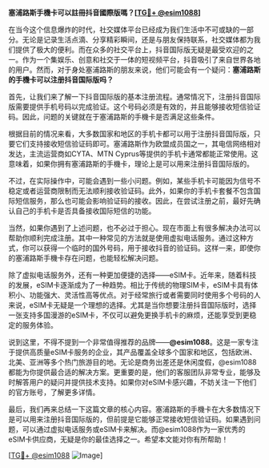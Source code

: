 **塞浦路斯手機卡可以註冊抖音國際版嗎？[[TG💪+ @esim1088](https://t.me/s/esim1088)]**

在当今这个信息爆炸的时代，社交媒体平台已经成为我们生活中不可或缺的一部分。无论是记录生活点滴、分享精彩瞬间，还是与朋友保持联系，社交媒体都为我们提供了极大的便利。而在众多的社交平台上，抖音国际版无疑是最受欢迎的之一。作为一个集娱乐、创意和社交于一体的短视频平台，抖音吸引了来自世界各地的用户。然而，对于身处塞浦路斯的朋友来说，他们可能会有一个疑问：**塞浦路斯的手機卡可以注册抖音国际版吗？**

首先，让我们来了解一下抖音国际版的基本注册流程。通常情况下，注册抖音国际版需要提供手机号码以完成验证。这个号码必须是有效的，并且能够接收短信验证码。因此，问题的关键就在于塞浦路斯的手機卡是否满足这些条件。

根据目前的情况来看，大多数国家和地区的手机卡都可以用于注册抖音国际版，只要它们支持接收短信验证码即可。塞浦路斯作为欧盟成员国之一，其电信网络相对发达，主流运营商如CYTA、MTN Cyprus等提供的手机卡通常都能正常使用。这意味着，如果你拥有塞浦路斯的手機卡，理论上是可以用来注册抖音国际版的。

不过，在实际操作中，可能会遇到一些小问题。例如，某些手机卡可能因为信号不稳定或者运营商限制而无法顺利接收验证码。此外，如果你的手机卡套餐不包含国际短信服务，那么也可能会影响验证码的接收。因此，在尝试注册之前，最好先确认自己的手机卡是否具备接收国际短信的功能。

当然，如果你遇到了上述问题，也不必过于担心。现在市面上有很多解决办法可以帮助你顺利完成注册。其中一种常见的方法就是使用虚拟电话服务。通过这种方式，你可以获得一个临时的国外号码，用于接收抖音的验证码。这样一来，即使你的塞浦路斯手機卡存在问题，也能轻松解决问题。

除了虚拟电话服务外，还有一种更加便捷的选择——eSIM卡。近年来，随着科技的发展，eSIM卡逐渐成为了一种趋势。相比于传统的物理SIM卡，eSIM卡具有体积小、功能强大、灵活性高等优点。对于经常旅行或者需要同时使用多个号码的人来说，eSIM卡无疑是一个理想的选择。尤其是当你想要注册抖音国际版时，选择一张支持多国漫游的eSIM卡，不仅可以避免更换手机卡的麻烦，还能享受到更稳定的服务体验。

说到这里，不得不提到一个非常值得推荐的品牌——**@esim1088**。这是一家专注于提供高质量eSIM卡服务的企业，其产品覆盖全球多个国家和地区，包括欧洲、北美、亚洲等多个热门旅游目的地。无论是商务出差还是休闲度假，@esim1088都能为你提供最合适的解决方案。更重要的是，他们的客服团队非常专业，能够及时解答用户的疑问并提供技术支持。如果你对eSIM卡感兴趣，不妨关注一下他们的官方账号，了解更多详情。

最后，我们再来总结一下这篇文章的核心内容。塞浦路斯的手機卡在大多数情况下是可以用来注册抖音国际版的，但前提是它能够正常接收短信验证码。如果遇到问题，可以通过虚拟电话服务或eSIM卡来解决。而@esim1088作为一家优秀的eSIM卡供应商，无疑是你的最佳选择之一。希望本文能对你有所帮助！

[[TG💪+ @esim1088](https://t.me/s/esim1088) ![Image](https://i.postimg.cc/4NQfJmqS/Snipaste-2025-05-13-00-14-12.png)]